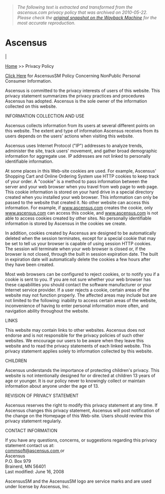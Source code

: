 > *The following text is extracted and transformed from the ascensus.com privacy policy that was archived on 2010-05-22. Please check the [original snapshot on the Wayback Machine](https://web.archive.org/web/20100522134331id_/http%3A//www.ascensus.com/privacyPolicy.aspx) for the most accurate reproduction.*

# Ascensus

| 

[Home](https://web.archive.org/web/20100522134331id_/http%3A//www.ascensus.com/default.aspx) >> Privacy Policy

[Click Here](https://web.archive.org/web/20100522134331id_/http%3A//www.ascensus.com/nonPublicInfo.aspx) for AscensusSM Policy Concerning NonPublic Personal Consumer Information. 

Ascensus is committed to the privacy interests of users of this website. This privacy statement summarizes the privacy practices and procedures Ascensus has adopted. Ascensus is the sole owner of the information collected on this website. 

INFORMATION COLLECTION AND USE

Ascensus collects information from its users at several different points on this website. The extent and type of information Ascensus receives from its users depends on the users' actions when visiting this website. 

Ascensus uses Internet Protocol ("IP") addresses to analyze trends, administer the site, track users' movement, and gather broad demographic information for aggregate use. IP addresses are not linked to personally identifiable information. 

At some places in this Web-site cookies are used. For example, Ascensus' Shopping Cart and Online Ordering System use HTTP cookies to keep track of your order. A "cookie" is a method to pass information between the server and your web browser when you travel from web page to web page. This cookie information is stored on your hard drive in a special directory created when you installed your web browser. This information can only be passed to the website that created it. No other website can access this information. For example, if www.ascensus.com creates the cookie, only www.ascensus.com can access this cookie, and www.ascensus.com is not able to access cookies created by other sites. No personally identifiable information is stored by Ascensus in the cookies we create. 

In addition, cookies created by Ascensus are designed to be automatically deleted when the session terminates, except for a special cookie that may be set to tell us your browser is capable of using session HTTP cookies. The session will terminate when your web browser is closed or, if the browser is not closed, through the built in session expiration date. The built in expiration date will automatically delete the cookies a few hours after they have been created. 

Most web browsers can be configured to reject cookies, or to notify you if a cookie is sent to you. If you are not sure whether your web browser has these capabilities you should contact the software manufacturer or your Internet service provider. If a user rejects a cookie, certain areas of the website may not function properly. The affected areas may include but are not limited to the following: inability to access certain areas of the website, inconvenience of having to enter personal information more often, and navigation ability throughout the website. 

LINKS

This website may contain links to other websites. Ascensus does not endorse and is not responsible for the privacy policies of such other websites. We encourage our users to be aware when they leave this website and to read the privacy statements of each linked website. This privacy statement applies solely to information collected by this website. 

CHILDREN

Ascensus understands the importance of protecting children's privacy. This website is not intentionally designed for or directed at children 13 years of age or younger. It is our policy never to knowingly collect or maintain information about anyone under the age of 13. 

REVISION OF PRIVACY STATEMENT

Ascensus reserves the right to modify this privacy statement at any time. If Ascensus changes this privacy statement, Ascensus will post notification of the change on the Homepage of this Web-site. Users should review this privacy statement regularly. 

CONTACT INFORMATION

If you have any questions, concerns, or suggestions regarding this privacy statement contact us at:  
[commsoft@ascensus.com ](mailto:commsoft@ascensus.com) or  
Ascensus  
P.O. Box 979  
Brainerd, MN 56401  
Last modified: June 16, 2008 

AscensusSM and the AscensusSM logo are service marks and are used under license by Ascensus, Inc.
